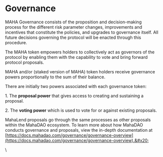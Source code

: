 # Governance

MAHA Governance consists of the proposition and decision-making process for the different risk parameter changes, improvements and incentives that constitute the policies, and upgrades to governance itself. All future decisions governing the protocol will be enacted through this procedure.

The MAHA token empowers holders to collectively act as governors of the protocol by enabling them with the capability to vote and bring forward protocol proposals.&#x20;

MAHA and/or (staked version of MAHA) token holders receive governance powers proportionally to the sum of their balance.

There are initially two powers associated with each governance token:

1\. The **proposal power** that gives access to creating and sustaining a proposal.

2\. The **voting power** which is used to vote for or against existing proposals.

MahaLend proposals go through the same processes as other proposals within the MahaDAO ecosystem. To learn more about how MahaDAO conducts governance and proposals, view the in-depth documentation at [https://docs.mahadao.com/governance/governance-overview](https://docs.mahadao.com/governance/governance-overview).&#x20;

\
